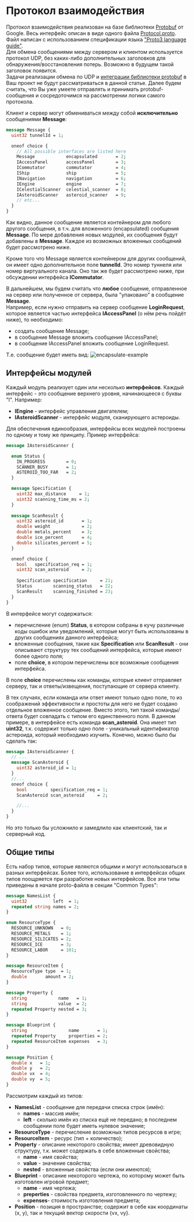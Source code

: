 
# Протокол взаимодействия
Протокол взаимодействия реализован на базе библиотеки [Protobuf](https://developers.google.com/protocol-buffers) от Google. Весь интерфейс описан в виде одного файла [Protocol.proto](https://github.com/ziminas1990/space-expansion/blob/master/Protocol.proto). Файл написан с использованием спецификации языка ["Proto3 language guide"](https://developers.google.com/protocol-buffers/docs/proto3).  
Для обмена сообщениями между сервером и клиентом используется протокол UDP, без каких-либо дополнительных заголовков для обнаружения/восстановления потерь. Возможно в будущем такой заголовок появится.  
Задачи реализации обмена по UDP и [интеграции библиотеки protobuf](https://developers.google.com/protocol-buffers/docs/tutorials) в Ваш проект не будут рассматриваться в данной статье. Далее будем считать, что Вы уже умеете отправлять и принимать protobuf-сообщения и сосредоточимся на рассмотрении логики самого протокола.

Клиент и сервер могут обмениваться между собой **исключительно** сообщениями **Message**:
```protobuf
message Message {
  uint32 tunnelId = 1;

  oneof choice {
    // All possible interfaces are listed here
    Message            encapsulated       = 2;
    IAccessPanel       accessPanel        = 3;
    ICommutator        commutator         = 4;
    IShip              ship               = 5;
    INavigation        navigation         = 6;
    IEngine            engine             = 7;
    ICelestialScanner  celestial_scanner  = 8;
    IAsteroidScanner   asteroid_scanner   = 9;
    // etc...
  }
}
```
Как видно, данное сообщение является контейнером для любого другого сообщения, в т.ч. для вложенного (encapsulated) сообщения **Message**. По мере добавления новых модулей, их сообщения  будут добавлены в **Message**. Каждое из возможных вложенных сообщений будет рассмотрено ниже.

Кроме того что Message является контейнером для других сообщений, он имеет одно дополнительное поле **tunnelId**. Это номер туннеля или номер виртуального канала. Оно так же будет рассмотрено ниже, при обсуждении интерфейса **ICommutator**.

В дальнейшем, мы будем считать что **любое** сообщение, отправленное на сервер или полученное от сервера, была "упаковано" в сообщение **Message**.  
Например, если нужно отправить на сервер сообщение **LoginRequest**, которое является частью интерфейса **IAccessPanel** (о нём речь пойдёт ниже), то необходимо:
  - создать сообщение Message;
  - в сообщение Message вложить сообщение IAccessPanel;
  - в сообщение IAccessPanel вложить сообщение LoginRequest.
 
 Т.е. сообщение будет иметь вид:
 ![encapsulate-example](https://i.ibb.co/Ss1yQKT/encapsulation-example.png)

## Интерфейсы модулей
Каждый модуль реализует один или несколько **интерфейсов**. Каждый интерфейс - это сообщение верхнего уровня, начинающееся с буквы "I". Например:
  - **IEngine** - интерфейс управления двигателем;
  - **IAsteroidScanner** - интерфейс модуля, сканирующего астероиды.

Для обеспечения единообразия, интерфейсы всех модулей построены по одному и тому же принципу. Пример интерфейса:
```protobuf
message IAsteroidScanner {

  enum Status {
    IN_PROGRESS        = 0;
    SCANNER_BUSY       = 1;
    ASTEROID_TOO_FAR   = 2;
  }

  message Specification {
    uint32 max_distance     = 1;
    uint32 scanning_time_ms = 2;
  }
  
  message ScanResult {
    uint32 asteroid_id       = 1;
    double weight            = 2;
    double metals_percent    = 3;
    double ice_percent       = 4;
    double silicates_percent = 5;
  }

  oneof choice {
    bool   specification_req = 1;
    uint32 scan_asteroid     = 2;
    
    Specification specification     = 21;
    Status        scanning_status   = 22;
    ScanResult    scanning_finished = 23;
  }
}
```

В интерфейсе могут содержаться:
  - перечисление (enum) **Status**, в котором собраны в кучу различные коды ошибок или уведомлений, которые могут быть использованы в других сообщениях данного интерфейса;
  - вложенные сообщения, такие как **Specification** или **ScanResult** - они описывают структуру тех сообщений интерфейса, которые имеют более одного поля;
  - поле **choice**, в котором перечислены все возможные сообщения интерфейса.

В поле **choice** перечислены как команды, которые клиент отправляет серверу, так и ответы/извещения, поступающие от сервера клиенту.

В тех случаях, если команда или ответ имеют только одно поле, то из соображений эффективности и простоты для него не будет создано отдельное вложенное сообщение. Вместо этого, тип такой команды/ответа будет совпадать с типом его единственного поля. В данном примере, в интерфейсе есть команда **scan_asteroid**. Она имеет тип **uint32**, т.к. содержит только одно поле - уникальный идентификатор астероида, который необходимо изучить. Конечно, можно было бы сделать так:
```protobuf
message IAsteroidScanner {
  // ...
  message ScanAsteroid {
    uint32 asteroid_id = 1;
  }
  //...
  oneof choice {
    bool         specification_req = 1;
    ScanAsteroid scan_asteroid     = 2;

    //...
  }
}
```
Но это только бы усложнило и замедлило как клиентский, так и серверный код.

## Общие типы
Есть набор типов, которые являются общими и могут использоваться в разных интерфейсах. Более того, использование в интерфейсах общих типов поощряется при разработке новых интерфейсов. Все эти типы приведены в начале proto-файла в секции "Common Types":
```protobuf
message NamesList {
  uint32          left  = 1;
  repeated string names = 2;
}

enum ResourceType {
  RESOURCE_UNKNOWN   = 0;
  RESOURCE_METALS    = 1;
  RESOURCE_SILICATES = 2;
  RESOURCE_ICE       = 3;
  RESOURCE_LABOR     = 101;
}

message ResourceItem {
  ResourceType type  = 1;
  double       amount = 2;
}

message Property {
  string            name   = 1;
  string            value  = 2;
  repeated Property nested = 3;
}

message Blueprint {
  string                name       = 1;
  repeated Property     properties = 2;
  repeated ResourceItem expenses   = 3;
}

message Position {
  double x   = 1;
  double y   = 2;
  double vx  = 4;
  double vy  = 5;
}
```
Рассмотрим каждый из типов:
  - **NamesList** - сообщение для передачи списка строк (имён):
	  - **names** - массив имён;
	  - **left** - сколько имён из списка ещё не передано; в последнем сообщении поле будет иметь нулевое значение;
  - **ResourceType** - перечисление возможных типов ресурсов в игре;
  - **ResourceItem** - ресурс (тип + количество);
  - **Property** - описание некоторого свойства; имеет древовидную структуру, т.к. может содержать в себе вложенные свойства;
	  - **name** - имя свойства;
	  - **value** - значение свойства;
	  - **nested** - вложенные свойства (если они имеются);
  - **Blueprint** - описание некоторого чертежа, по которому может быть изготовлен игровой предмет;
	  - **name** - имя чертежа;
	  - **preperties** - свойства предмета, изготовленного по чертежу;
	  - **expenses**- стоимость изготовления предмета;
  - **Position** - позиция в пространстве; содержит в себе как координаты (x, y), так и текущий вектор скорости {vx, vy}.
